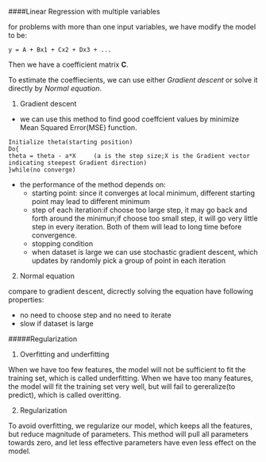####Linear Regression with multiple variables

for problems with more than one input variables, we have modify the model to be:
```
y = A + Bx1 + Cx2 + Dx3 + ...
```
Then we have a coefficient matrix __C__.

To estimate the coeffiecients, we can use either *Gradient descent* or solve it directly by *Normal equation*.

1. Gradient descent
  * we can use this method to find good coeffcient values by minimize Mean Squared Error(MSE) function.
  ```
  Initialize theta(starting position)
  Do{
  theta = theta - a*X     (a is the step size;X is the Gradient vector indicating steepest Gradient direction)
  }while(no converge)
  ```
  * the performance of the method depends on:
    * starting point: since it converges at local minimum, different starting point may lead to different minimum 
    * step of each iteration:if choose too large step, it may go back and forth around the minimun;if choose too small step, it will go very little step in every iteration. Both of them will lead to long time before convergence.
    * stopping condition
    * when dataset is large we can use stochastic gradient descent, which updates by randomly pick a group of point in each iteration
2. Normal equation

compare to gradient descent, dicrectly solving the equation have following properties:
  * no need to choose step and no need to iterate
  * slow if dataset is large

#####Regularization

1. Overfitting and underfitting

 When we have too few features, the model will not be sufficient to fit the training set, which is called underfitting. When we have too many features, the model will fit the training set very well, but will fail to gereralize(to predict), which is called overitting.

2. Regularization

 To avoid overfitting, we regularize our model, which keeps all the features, but reduce magnitude of parameters. This method will pull all parameters towards zero, and let less effective parameters have even less effect on the model.
